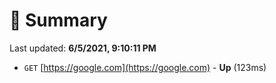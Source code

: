 # 📖 Summary
Last updated: **6/5/2021, 9:10:11 PM**

- `GET` [https://google.com](https://google.com) - **Up** (123ms)
